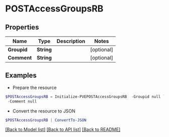 # POSTAccessGroupsRB
## Properties

Name | Type | Description | Notes
------------ | ------------- | ------------- | -------------
**Groupid** | **String** |  | [optional] 
**Comment** | **String** |  | [optional] 

## Examples

- Prepare the resource
```powershell
$POSTAccessGroupsRB = Initialize-PVEPOSTAccessGroupsRB  -Groupid null `
 -Comment null
```

- Convert the resource to JSON
```powershell
$POSTAccessGroupsRB | ConvertTo-JSON
```

[[Back to Model list]](../README.md#documentation-for-models) [[Back to API list]](../README.md#documentation-for-api-endpoints) [[Back to README]](../README.md)

